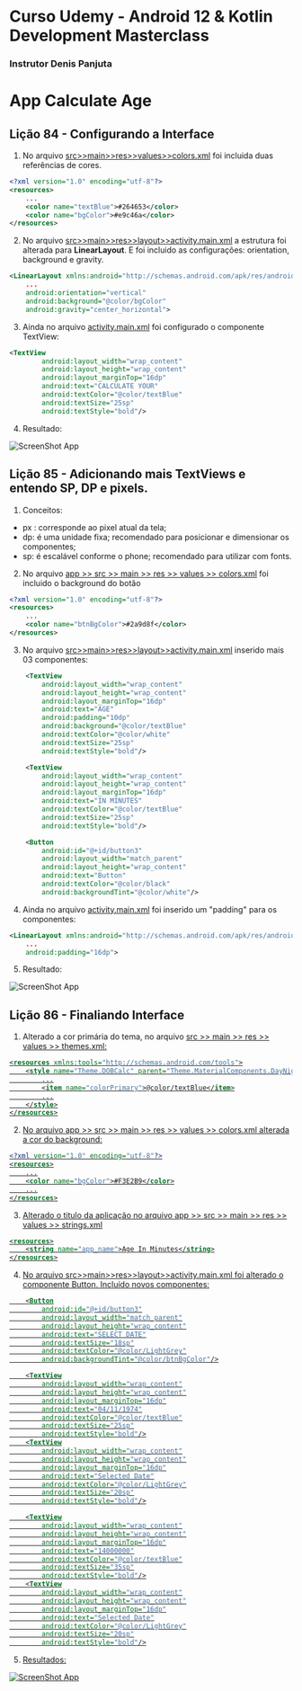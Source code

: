 <h1>Curso Udemy - Android 12 & Kotlin Development Masterclass</h1>
<h3> Instrutor Denis Panjuta </h3>

<h1>App Calculate Age</h1>

<h2>Lição 84 - Configurando a Interface</h2>

1. No arquivo <u>src>>main>>res>>values>>colors.xml</u> foi incluida duas referências de cores.

``` xml
<?xml version="1.0" encoding="utf-8"?>
<resources>
    ...
    <color name="textBlue">#264653</color>
    <color name="bgColor">#e9c46a</color>
</resources>

```

2. No arquivo <u>src>>main>>res>>layout>>activity.main.xml</u> a estrutura foi alterada para <b>LinearLayout</b>.
   E foi incluido as configurações: orientation, background e gravity.
```xml
<LinearLayout xmlns:android="http://schemas.android.com/apk/res/android"
    ...
    android:orientation="vertical"
    android:background="@color/bgColor"
    android:gravity="center_horizontal">
```
3. Ainda no arquivo <u>activity.main.xml</u> foi configurado o componente TextView:

``` xml
<TextView
        android:layout_width="wrap_content"
        android:layout_height="wrap_content"
        android:layout_marginTop="16dp"
        android:text="CALCULATE YOUR"
        android:textColor="@color/textBlue"
        android:textSize="25sp"
        android:textStyle="bold"/>
```

4. Resultado:

![ScreenShot App](https://github.com/fabiocaettano/android-calculate-age/blob/lesson85/screenshot/app-lesson84.PNG)


<h2>Lição 85 - Adicionando mais TextViews e entendo SP, DP e pixels.</h2>

1. Conceitos:

<ul>
<li> px : corresponde ao pixel atual da tela;</li>

<li> dp: é uma unidade fixa; recomendado para posicionar e dimensionar os componentes; </li>

<li> sp: é escalável conforme o phone; recomendado para utilizar com fonts. </li>
</ul>

2. No arquivo <u>app >> src >> main >> res >> values >> colors.xml</u> foi incluido o background
do botão

``` xml
<?xml version="1.0" encoding="utf-8"?>
<resources>
    ...
    <color name="btnBgColor">#2a9d8f</color>
</resources>
```

3. No arquivo <u>src>>main>>res>>layout>>activity.main.xml</u> inserido mais 03 componentes:

``` xml
    <TextView
        android:layout_width="wrap_content"
        android:layout_height="wrap_content"
        android:layout_marginTop="16dp"
        android:text="AGE"
        android:padding="10dp"
        android:background="@color/textBlue"
        android:textColor="@color/white"
        android:textSize="25sp"
        android:textStyle="bold"/>

    <TextView
        android:layout_width="wrap_content"
        android:layout_height="wrap_content"
        android:layout_marginTop="16dp"
        android:text="IN MINUTES"
        android:textColor="@color/textBlue"
        android:textSize="25sp"
        android:textStyle="bold"/>

    <Button
        android:id="@+id/button3"
        android:layout_width="match_parent"
        android:layout_height="wrap_content"
        android:text="Button"
        android:textColor="@color/black"
        android:backgroundTint="@color/white"/>
```

4. Ainda no arquivo <u>activity.main.xml</u> foi inserido um "padding" para os componentes:

``` xml
<LinearLayout xmlns:android="http://schemas.android.com/apk/res/android"
    ...
    android:padding="16dp">
```
5. Resultado:

![ScreenShot App](https://github.com/fabiocaettano/android-calculate-age/blob/lesson85/screenshot/app-lesson85.PNG)


<h2>Lição 86 - Finaliando Interface</h2>


1. Alterado a cor primária do tema, no arquivo <u>src >> main >> res >> values >> themes.xml</ul>:

``` xml
<resources xmlns:tools="http://schemas.android.com/tools">
    <style name="Theme.DOBCalc" parent="Theme.MaterialComponents.DayNight.DarkActionBar">
        ...
        <item name="colorPrimary">@color/textBlue</item>
        ...
    </style>
</resources>
```

2. No arquivo <u>app >> src >> main >> res >> values >> colors.xml</u> alterada a cor do background:

``` xml
<?xml version="1.0" encoding="utf-8"?>
<resources>
    ...
    <color name="bgColor">#F3E2B9</color>
    ...
</resources>
```

3. Alterado o titulo da aplicação no arquivo <u>app >> src >> main >> res >> values >> strings.xml</u>

``` xml
<resources>
    <string name="app_name">Age In Minutes</string>
</resources>
```

4. No arquivo <u>src>>main>>res>>layout>>activity.main.xml</u> foi alterado o componente Button.
   Incluído novos componentes:

``` xml
    <Button
        android:id="@+id/button3"
        android:layout_width="match_parent"
        android:layout_height="wrap_content"
        android:text="SELECT DATE"
        android:textSize="18sp"
        android:textColor="@color/LightGrey"
        android:backgroundTint="@color/btnBgColor"/>

    <TextView
        android:layout_width="wrap_content"
        android:layout_height="wrap_content"
        android:layout_marginTop="16dp"
        android:text="04/11/1974"
        android:textColor="@color/textBlue"
        android:textSize="25sp"
        android:textStyle="bold"/>
    <TextView
        android:layout_width="wrap_content"
        android:layout_height="wrap_content"
        android:layout_marginTop="16dp"
        android:text="Selected Date"
        android:textColor="@color/LightGrey"
        android:textSize="20sp"
        android:textStyle="bold"/>

    <TextView
        android:layout_width="wrap_content"
        android:layout_height="wrap_content"
        android:layout_marginTop="16dp"
        android:text="14000000"
        android:textColor="@color/textBlue"
        android:textSize="35sp"
        android:textStyle="bold"/>
    <TextView
        android:layout_width="wrap_content"
        android:layout_height="wrap_content"
        android:layout_marginTop="16dp"
        android:text="Selected Date"
        android:textColor="@color/LightGrey"
        android:textSize="20sp"
        android:textStyle="bold"/>
```

5. Resultados:

![ScreenShot App](https://github.com/fabiocaettano/android-calculate-age/blob/lesson85/screenshot/app-lesson86.PNG)
